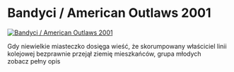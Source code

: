 Bandyci / American Outlaws 2001 
=============
[![Bandyci / American Outlaws 2001 ](http://vidos.pl/images/player.gif)](http://vidos.pl/bandyci-american-outlaws-2001)

 Gdy niewielkie miasteczko dosięga wieść, że skorumpowany właściciel linii kolejowej bezprawnie przejął ziemię mieszkańców, grupa młodych zobacz pełny opis
